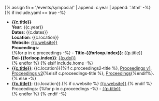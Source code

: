 {% assign fn = '/events/symposia/' | append: c.year | append: '.html' -%}
{% if include.yaml == true -%}
- **{{c.title}}**<br>
**Year**: {{c.year}}<br>
**Dates**: {{c.dates}}<br>
**Location**: {{c.location}}<br>
**Website**: [{{c.website}}]({{c.website}})<br>
**Proceedings**:<br>
    {%for p in c.proceedings -%}
        - **Title-{{forloop.index}}**: {{p.title}}<br>
        **Doi-{{forloop.index}}**: [{{p.doi}}]({{p.doi}})<br>
    {% endfor %}
{% elsif include.home -%}
- [**{{c.title}}**]({{fn|absolute_url}}): {{c.location}}{%if c.proceedings2-title %}, [Proceedings v1]({{c.doi}}), [Proceedings v2]({{c.doi2}}){%elsif c.proceedings-title %}, [Proceedings]({{c.doi}}){%endif%}.
{% else -%}
- [**{{c.title}}**]({{fn|absolute_url}}): {{c.location}}.{% if c.website %} [{{c.website}}]({{c.website}}).{% endif %}<br>
Proceedings:
    {%for p in c.proceedings -%}
        - [{{p.title}}]({{p.doi}})<br>
    {% endfor %}
{% endif -%}
